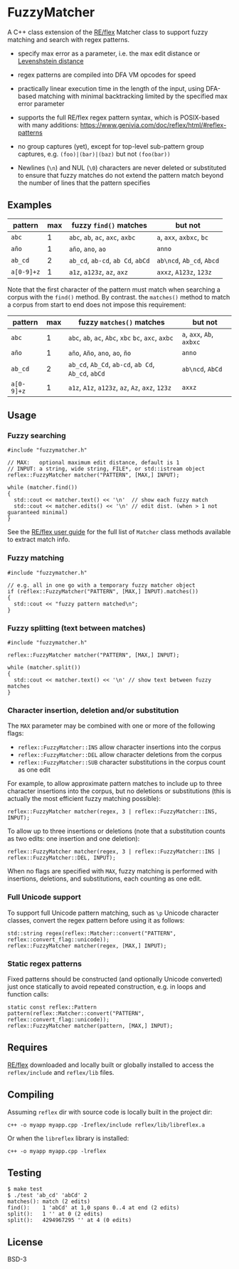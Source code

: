 FuzzyMatcher
============

A C++ class extension of the [RE/flex](https://github.com/Genivia/RE-flex)
Matcher class to support fuzzy matching and search with regex patterns.

- specify max error as a parameter, i.e. the max edit distance or
  [Levenshstein distance](https://en.wikipedia.org/wiki/Levenshtein_distance)

- regex patterns are compiled into DFA VM opcodes for speed

- practically linear execution time in the length of the input, using
  DFA-based matching with minimal backtracking limited by the specified max
  error parameter

- supports the full RE/flex regex pattern syntax, which is POSIX-based with
  many additions: <https://www.genivia.com/doc/reflex/html/#reflex-patterns>

- no group captures (yet), except for top-level sub-pattern group captures,
  e.g. `(foo)|(bar)|(baz)` but not `(foo(bar))`

- Newlines (`\n`) and NUL (`\0`) characters are never deleted or substituted
  to ensure that fuzzy matches do not extend the pattern match beyond the
  number of lines that the pattern specifies

Examples
--------

pattern    | max | fuzzy `find()` matches            | but not
---------- | --- | --------------------------------- | -------------------------
`abc`      | 1   | `abc`, `ab`, `ac`, `axc`, `axbc`  | `a`, `axx`, `axbxc`, `bc`
`año`      | 1   | `año`, `ano`, `ao`                | `anno`
`ab_cd`    | 2   | `ab_cd`, `ab-cd`, `ab Cd`, `abCd` | `ab\ncd`, `Ab_cd`, `Abcd`
`a[0-9]+z` | 1   | `a1z`, `a123z`, `az`, `axz`       | `axxz`, `A123z`, `123z`

Note that the first character of the pattern must match when searching a corpus
with the `find()` method.  By contrast. the `matches()` method to match a
corpus from start to end does not impose this requirement:

pattern    | max | fuzzy `matches()` matches                            | but not
---------- | --- | ---------------------------------------------------- | -------------------------
`abc`      | 1   | `abc`, `ab`, `ac`, `Abc`, `xbc` `bc`, `axc`, `axbc`  | `a`, `axx`, `Ab`, `axbxc`
`año`      | 1   | `año`, `Año`, `ano`, `ao`, ``ño``                    | `anno`
`ab_cd`    | 2   | `ab_cd`, `Ab_Cd`, `ab-cd`, `ab Cd`, `Ab_cd`, `abCd`  | `ab\ncd`, `AbCd`
`a[0-9]+z` | 1   | `a1z`, `A1z`, `a123z`, `az`, `Az`, `axz`, `123z`     | `axxz`

Usage
-----

### Fuzzy searching

    #include "fuzzymatcher.h"

    // MAX:   optional maximum edit distance, default is 1
    // INPUT: a string, wide string, FILE*, or std::istream object
    reflex::FuzzyMatcher matcher("PATTERN", [MAX,] INPUT);

    while (matcher.find())
    {
      std::cout << matcher.text() << '\n'  // show each fuzzy match
      std::cout << matcher.edits() << '\n' // edit dist. (when > 1 not guaranteed minimal)
    }

See the [RE/flex user guide](https://www.genivia.com/doc/reflex/html/#regex-methods)
for the full list of `Matcher` class methods available to extract match info.

### Fuzzy matching

    #include "fuzzymatcher.h"

    // e.g. all in one go with a temporary fuzzy matcher object
    if (reflex::FuzzyMatcher("PATTERN", [MAX,] INPUT).matches())
    {
      std::cout << "fuzzy pattern matched\n";
    }

### Fuzzy splitting (text between matches)

    #include "fuzzymatcher.h"

    reflex::FuzzyMatcher matcher("PATTERN", [MAX,] INPUT);

    while (matcher.split())
    {
      std::cout << matcher.text() << '\n' // show text between fuzzy matches
    }

### Character insertion, deletion and/or substitution

The `MAX` parameter may be combined with one or more of the following flags:

- `reflex::FuzzyMatcher::INS` allow character insertions into the corpus
- `reflex::FuzzyMatcher::DEL` allow character deletions from the corpus
- `reflex::FuzzyMatcher::SUB` character substitutions in the corpus count as one edit

For example, to allow approximate pattern matches to include up to three
character insertions into the corpus, but no deletions or substitutions (this
is actually the most efficient fuzzy matching possible):

    reflex::FuzzyMatcher matcher(regex, 3 | reflex::FuzzyMatcher::INS, INPUT);

To allow up to three insertions or deletions (note that a substitution counts
as two edits: one insertion and one deletion):

    reflex::FuzzyMatcher matcher(regex, 3 | reflex::FuzzyMatcher::INS | reflex::FuzzyMatcher::DEL, INPUT);

When no flags are specified with `MAX`, fuzzy matching is performed with
insertions, deletions, and substitutions, each counting as one edit.

### Full Unicode support

To support full Unicode pattern matching, such as `\p` Unicode character
classes, convert the regex pattern before using it as follows:

    std::string regex(reflex::Matcher::convert("PATTERN", reflex::convert_flag::unicode));
    reflex::FuzzyMatcher matcher(regex, [MAX,] INPUT);

### Static regex patterns

Fixed patterns should be constructed (and optionally Unicode converted) just
once statically to avoid repeated construction, e.g. in loops and function
calls:

    static const reflex::Pattern pattern(reflex::Matcher::convert("PATTERN", reflex::convert_flag::unicode));
    reflex::FuzzyMatcher matcher(pattern, [MAX,] INPUT);

Requires
--------

[RE/flex](https://github.com/Genivia/RE-flex) downloaded and locally built or
globally installed to access the `reflex/include` and `reflex/lib` files.

Compiling
---------

Assuming `reflex` dir with source code is locally built in the project dir:

    c++ -o myapp myapp.cpp -Ireflex/include reflex/lib/libreflex.a

Or when the `libreflex` library is installed:

    c++ -o myapp myapp.cpp -lreflex

Testing
-------

    $ make test
    $ ./test 'ab_cd' 'abCd' 2
    matches(): match (2 edits)
    find():    1 'abCd' at 1,0 spans 0..4 at end (2 edits)
    split():   1 '' at 0 (2 edits)
    split():   4294967295 '' at 4 (0 edits)

License
-------

BSD-3
